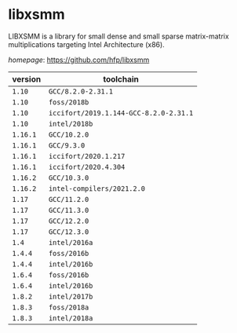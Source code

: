 # libxsmm

LIBXSMM is a library for small dense and small sparse matrix-matrix multiplications targeting Intel Architecture (x86).

*homepage*: <https://github.com/hfp/libxsmm>

version | toolchain
--------|----------
``1.10`` | ``GCC/8.2.0-2.31.1``
``1.10`` | ``foss/2018b``
``1.10`` | ``iccifort/2019.1.144-GCC-8.2.0-2.31.1``
``1.10`` | ``intel/2018b``
``1.16.1`` | ``GCC/10.2.0``
``1.16.1`` | ``GCC/9.3.0``
``1.16.1`` | ``iccifort/2020.1.217``
``1.16.1`` | ``iccifort/2020.4.304``
``1.16.2`` | ``GCC/10.3.0``
``1.16.2`` | ``intel-compilers/2021.2.0``
``1.17`` | ``GCC/11.2.0``
``1.17`` | ``GCC/11.3.0``
``1.17`` | ``GCC/12.2.0``
``1.17`` | ``GCC/12.3.0``
``1.4`` | ``intel/2016a``
``1.4.4`` | ``foss/2016b``
``1.4.4`` | ``intel/2016b``
``1.6.4`` | ``foss/2016b``
``1.6.4`` | ``intel/2016b``
``1.8.2`` | ``intel/2017b``
``1.8.3`` | ``foss/2018a``
``1.8.3`` | ``intel/2018a``
